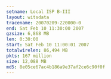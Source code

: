 ```yaml
---
setname: Local ISP B-III
layout: witsdata
tracename: 20070209-220000-0
end: Sat Feb 10 11:30:00 2007
gzsize: 6,868 MB
len: 0:30:00
start: Sat Feb 10 11:00:01 2007
totalwirelen: 86,494 MB
pkts: 167 million
size: 12,088 MB
md5: 8e05ce67ac4b186a9e37af2ce6c90f0f
---
```

